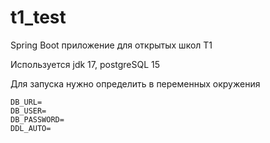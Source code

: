 # t1_test

Spring Boot приложение для открытых школ T1

Используется jdk 17, postgreSQL 15

Для запуска нужно определить в переменных окружения
```
DB_URL=
DB_USER=
DB_PASSWORD=
DDL_AUTO=
```